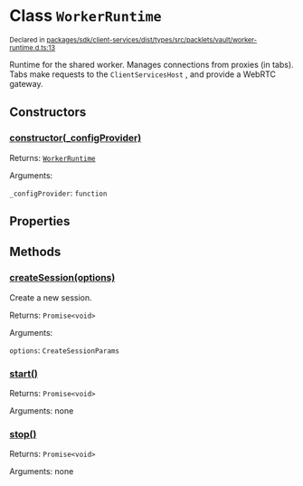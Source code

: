 # Class `WorkerRuntime`
<sub>Declared in [packages/sdk/client-services/dist/types/src/packlets/vault/worker-runtime.d.ts:13]()</sub>


Runtime for the shared worker.
Manages connections from proxies (in tabs).
Tabs make requests to the  `ClientServicesHost` , and provide a WebRTC gateway.

## Constructors
### [constructor(_configProvider)]()


Returns: <code>[WorkerRuntime](/api/@dxos/react-client/classes/WorkerRuntime)</code>

Arguments: 

`_configProvider`: <code>function</code>

## Properties

## Methods
### [createSession(options)]()


Create a new session.

Returns: <code>Promise&lt;void&gt;</code>

Arguments: 

`options`: <code>CreateSessionParams</code>
### [start()]()


Returns: <code>Promise&lt;void&gt;</code>

Arguments: none
### [stop()]()


Returns: <code>Promise&lt;void&gt;</code>

Arguments: none